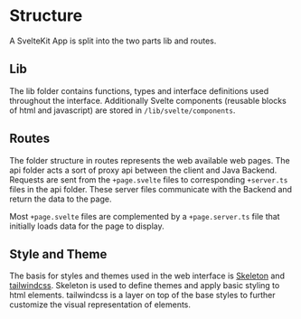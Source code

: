 # Structure

A SvelteKit App is split into the two parts lib and routes.

## Lib

The lib folder contains functions, types and interface definitions used throughout the interface. Additionally Svelte components (reusable blocks of html and javascript) are stored in `/lib/svelte/components`.

## Routes

The folder structure in routes represents the web available web pages. The api folder acts a sort of proxy api between the client and Java Backend. Requests are sent from the `+page.svelte` files to corresponding `+server.ts` files in the api folder. These server files communicate with the Backend and return the data to the page.

Most `+page.svelte` files are complemented by a `+page.server.ts` file that initially loads data for the page to display.

## Style and Theme

The basis for styles and themes used in the web interface is [Skeleton](https://www.skeleton.dev) and [tailwindcss](https://tailwindcss.com/). Skeleton is used to define themes and apply basic styling to html elements. tailwindcss is a layer on top of the base styles to further customize the visual representation of elements.
